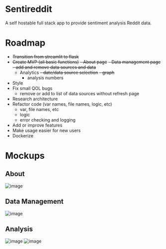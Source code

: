 # Sentireddit
A self hostable full stack app to provide sentiment analysis Reddit data.

# Roadmap
- ~~Transition from streamlit to flask~~
- ~~Create MVP (all basic functions)~~
  ~~- About page~~
  ~~- Data management page~~
    ~~- add and remove data sources and data~~
  - Analytics
    ~~- date/data source selection~~
    ~~- graph~~
    - analysis numbers      
- Style
- Fix small QOL bugs
  - remove or add to list of data sources without refresh page 
- Research architecture 
- Refactor code (var names, file names, logic, etc)
  - var, file names, etc
  - logic
  - error checking and logging
- Add or improve features 
- Make usage easier for new users
- Dockerize

# Mockups
## About
![image](https://github.com/casrar/Sentireddit/assets/79720481/dd2b8920-1e6e-4609-b608-755b8c21413f)
## Data Management
![image](https://github.com/casrar/Sentireddit/assets/79720481/9ed227e6-2ad3-43ef-932d-b10927a05b6a)
## Analysis
![image](https://github.com/casrar/Sentireddit/assets/79720481/5a7e0ec3-ed0f-4b99-b52a-5ed383c3247e)
![image](https://github.com/casrar/Sentireddit/assets/79720481/ce128826-c6dc-4b13-9c79-1c6b87c12792)


